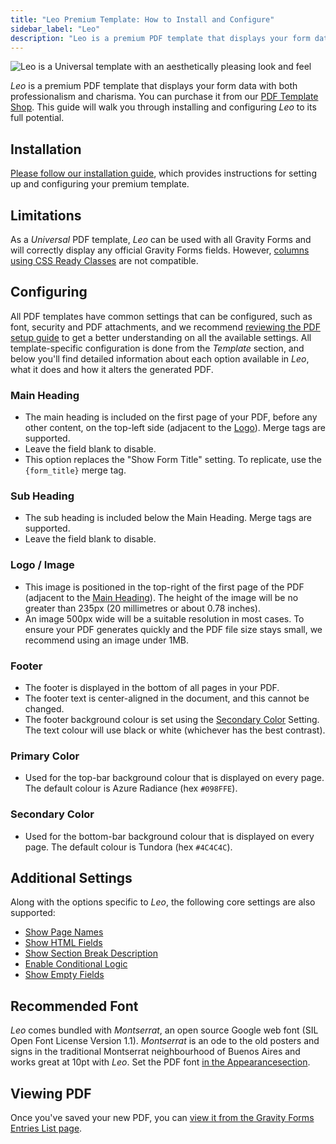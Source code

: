 ```yaml
---
title: "Leo Premium Template: How to Install and Configure"
sidebar_label: "Leo"
description: "Leo is a premium PDF template that displays your form data with both professionalism and charisma."
---
```


![Leo is a Universal template with an aesthetically pleasing look and feel](https://resources.gravitypdf.com/uploads/edd/2018/10/leo-standard.png)

*Leo* is a premium PDF template that displays your form data with both professionalism and charisma. You can purchase it from our [PDF Template Shop](https://gravitypdf.com/shop/leo/). This guide will walk you through installing and configuring *Leo* to its full potential.

## Installation

[Please follow our installation guide](installing-upgrading-premium-templates.md), which provides instructions for setting up and configuring your premium template.

## Limitations

As a *Universal* PDF template, *Leo* can be used with all Gravity Forms and will correctly display any official Gravity Forms fields. However, [columns using CSS Ready Classes](../users/css-ready-classes.md) are not compatible.

## Configuring

All PDF templates have common settings that can be configured, such as font, security and PDF attachments, and we recommend [reviewing the PDF setup guide](../users/setup-pdf.md) to get a better understanding on all the available settings. All template-specific configuration is done from the *Template* section, and below you'll find detailed information about each option available in *Leo*, what it does and how it alters the generated PDF.

### Main Heading
* The main heading is included on the first page of your PDF, before any other content, on the top-left side (adjacent to the [Logo](#logo)). Merge tags are supported.
* Leave the field blank to disable.
* This option replaces the "Show Form Title" setting. To replicate, use the `{form_title}` merge tag.

### Sub Heading
* The sub heading is included below the Main Heading. Merge tags are supported.
* Leave the field blank to disable.

### Logo / Image
* This image is positioned in the top-right of the first page of the PDF (adjacent to the [Main Heading](#main-heading)). The height of the image will be no greater than 235px (20 millimetres or about 0.78 inches).
* An image 500px wide will be a suitable resolution in most cases. To ensure your PDF generates quickly and the PDF file size stays small, we recommend using an image under 1MB.

### Footer
* The footer is displayed in the bottom of all pages in your PDF.
* The footer text is center-aligned in the document, and this cannot be changed.
* The footer background colour is set using the [Secondary Color](#secondary-color) Setting. The text colour will use black or white (whichever has the best contrast).

### Primary Color
* Used for the top-bar background colour that is displayed on every page. The default colour is Azure Radiance (hex `#098FFE`).

### Secondary Color
* Used for the bottom-bar background colour that is displayed on every page. The default colour is Tundora (hex `#4C4C4C`).

## Additional Settings

Along with the options specific to *Leo*, the following core settings are also supported:

-   [Show Page Names](../users/setup-pdf.md#show-page-names)
-   [Show HTML Fields](../users/setup-pdf.md#show-html-fields)
-   [Show Section Break Description](../users/setup-pdf.md#show-section-break-description)
-   [Enable Conditional Logic](../users/setup-pdf.md#enable-conditional-logic)
-   [Show Empty Fields](../users/setup-pdf.md#show-empty-fields)

## Recommended Font

*Leo* comes bundled with *Montserrat*, an open source Google web font (SIL Open Font License Version 1.1). *Montserrat* is an ode to the old posters and signs in the traditional Montserrat neighbourhood of Buenos Aires and works great at 10pt with *Leo*. Set the PDF font [in the Appearancesection](../users/setup-pdf.md#appearance-tab).

## Viewing PDF

Once you've saved your new PDF, you can [view it from the Gravity Forms Entries List page](../users/viewing-pdfs.md).
